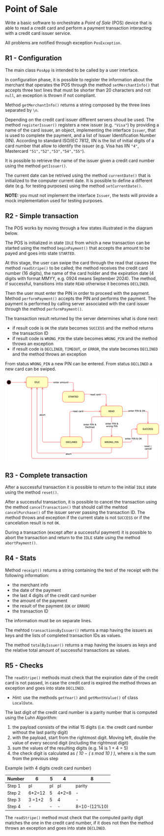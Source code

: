 # Point of Sale

Write a basic software to orchestrate a *Point of Sale* (POS) device that is able to read a credit card and perform a payment transaction interacting with a credit card issuer service.

All problems are notified through exception `PosException`.


## R1 - Configuration

The main class `PosApp` is intended to be called by a user interface.

In configuration phase, it is possible to register the information about the merchant 
that operates the POS through the method `setMerchantInfo()` that accepts three text lines
that must be shorter than 20 characters and not `null`, an exception is thrown if not compliant.

Method `getMerchantInfo()` returns a string composed by the three lines separated by `\n`.

Depending on the credit card issuer different servers shoud be used.
The method `registerIssuer()` registers a new issuer (e.g. `"Visa"`) by providing a name of the card issuer, an
object, implementing the interface `Issuer`, that is used to complete the payment,
and a list of Issuer Identification Number (IIN). According to standard ISO/IEC 7812,
IIN is the list of initial digits of a card number that allow to identify the issuer 
(e.g. Visa has IIN `"4"`, Mastercard `"51","52","53","54","55"`).

It is possible to retrieve the name of the issuer given a credit card number
using the method `getIssuer()`.

The current date can be retrived using the method `currentDate()` that is initialized to the computer current date.
It is possible to define a different date (e.g. for testing purposes) using the method
`setCurrentDate()`.

**NOTE:** you must not implement the interface `Issuer`, the
tests will provide a mock implementation used for testing purposes.


## R2 - Simple transaction

The POS works by moving through a few states illustrated in the diagram below.

The POS is initialized in state `IDLE` from which a new transaction can be started using the method `beginPayment()` that accepts the amount to be payed and goes into state `STARTED`.

At this stage, the user can swipe the card through the read that causes the method `readStripe()` to be called; the method receives the credit card number (16 digits), the name of  the card holder and the expiration date (4 digits with format MMYY, e.g. 0924 means September 2024).
The method, if successful, transitions into state `READ` otherwise it becomes `DECLINED`.

Then the user must enter the PIN in order to proceed with the payment.
Method `performPayment()` accepts the PIN and performs the payment.
The payment is performed by calling server associated with the card issuer through the method `performPayment()`.

The transaction result returned by the server determines what is done next:

- if result code is `OK` the state becomes `SUCCESS` and the method returns the transaction ID
- if result code is `WRONG_PIN` the state becomes `WRONG_PIN` and the method throws an exception
- if result code is `DECLINED`, `TIMEOUT`, or `ERROR`, the state becomes `DECLINED` and the method throws an exception

From status `WRONG_PIN` a new PIN can be entered.
From status `DECLINED` a new card can be swiped.

![](POS_status.svg)

## R3 - Complete transaction

After a successful transaction it is possible to return to the initial `IDLE` state using the method `reset()`.

After a successful transaction, it is possible to cancel the transaction using the method `cancelTransaction()` that should call the mehtod `cancelPurchase()` of the issuer server passing the transaction ID. The method throws and exception if the current state is not `SUCCESS` or if the cancelation result is not `OK`.

During a transaction (except after a successful payment) it is possible to abort the transaction and return to the `IDLE` state using the method `abortPayment()`.

## R4 - Stats

Method `receipt()` returns a string containing the text of the receipt with the following information:

* the merchant info
* the date of the payment
* the last 4 digits of the credit card number
* the amount of the payment
* the result of the payment (`OK` or `ERROR`)
* the transaction ID

The information must be on separate lines.

The mehtod `transactionsByIssuer()` returns a map having the issuers as keys and the lists of completed transaction IDs as values.

The method `totalByIssuer()` returns a map having the issuers as keys and the relative total amount of successful transactions as values.

## R5 - Checks

The `readStripe()` methods must check that the expiration date of the credit card is not passed, in case the credit card is expired the method throws an exception and goes into state `DECLINED`.

- *Hint:* use the methods `getYear()` and `getMonthValue()` of class `LocalDate`.

The last digit of the credit card number is a parity number that is computed using the Luhn Algorithm:

1. the payload consists of the initial 15 digits (i.e. the credit card number without the last parity digit)
2. with the payload, start from the rightmost digit. Moving left, double the value of every second digit (including the rightmost digit)
3. sum the values of the resulting digits (e.g. 14 is 1 + 4 = 5)
4. the check digit is calculated as *( 10 − ( s mod 10 ) )*, where *s* is the sum from the previous step

Example (with 4 digits credit card number)

| Number   | 6      |  5  |  4    |  8     |
|----------|--------|-----|-------|--------|
| Step 1   | pl     | pl  | pl    | parity |
| Step 2   | 6*2=12 | 5   | 4*2=8 | -      |
| Step 3   | 3 =1+2 | 5   | 4     | -      |
| Step 4   | - | -  | -  | 8=10-(12%10) |

The `readStripe()` method must check that the computed parity digit matches the one in the credit card number, if it does not then the method throws an exception and goes into state `DECLINED`.
